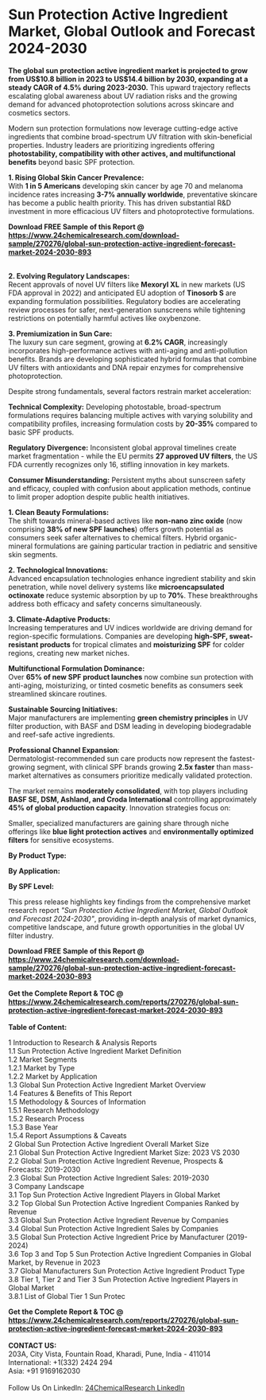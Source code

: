<h1>Sun Protection Active Ingredient Market, Global Outlook and Forecast 2024-2030</h1><p><strong>The global sun protection active ingredient market is projected to grow from US$10.8 billion in 2023 to US$14.4 billion by 2030, expanding at a steady CAGR of 4.5% during 2023-2030.</strong> This upward trajectory reflects escalating global awareness about UV radiation risks and the growing demand for advanced photoprotection solutions across skincare and cosmetics sectors.</p><p>Modern sun protection formulations now leverage cutting-edge active ingredients that combine broad-spectrum UV filtration with skin-beneficial properties. Industry leaders are prioritizing ingredients offering <strong>photostability, compatibility with other actives, and multifunctional benefits</strong> beyond basic SPF protection.</p><p><strong>1. Rising Global Skin Cancer Prevalence:</strong><br>
With <strong>1 in 5 Americans</strong> developing skin cancer by age 70 and melanoma incidence rates increasing <strong>3-7% annually worldwide</strong>, preventative skincare has become a public health priority. This has driven substantial R&amp;D investment in more efficacious UV filters and photoprotective formulations.</p><div><b>Download FREE Sample of this Report @ 
            <a href="https://www.24chemicalresearch.com/download-sample/270276/global-sun-protection-active-ingredient-forecast-market-2024-2030-893">
            https://www.24chemicalresearch.com/download-sample/270276/global-sun-protection-active-ingredient-forecast-market-2024-2030-893</a></b></div><br><p><strong>2. Evolving Regulatory Landscapes:</strong><br>
Recent approvals of novel UV filters like <strong>Mexoryl XL</strong> in new markets (US FDA approval in 2022) and anticipated EU adoption of <strong>Tinosorb S</strong> are expanding formulation possibilities. Regulatory bodies are accelerating review processes for safer, next-generation sunscreens while tightening restrictions on potentially harmful actives like oxybenzone.</p><p><strong>3. Premiumization in Sun Care:</strong><br>
The luxury sun care segment, growing at <strong>6.2% CAGR</strong>, increasingly incorporates high-performance actives with anti-aging and anti-pollution benefits. Brands are developing sophisticated hybrid formulas that combine UV filters with antioxidants and DNA repair enzymes for comprehensive photoprotection.</p><p>Despite strong fundamentals, several factors restrain market acceleration:</p><p><strong>Technical Complexity:</strong> Developing photostable, broad-spectrum formulations requires balancing multiple actives with varying solubility and compatibility profiles, increasing formulation costs by <strong>20-35%</strong> compared to basic SPF products.</p><p><strong>Regulatory Divergence:</strong> Inconsistent global approval timelines create market fragmentation - while the EU permits <strong>27 approved UV filters</strong>, the US FDA currently recognizes only 16, stifling innovation in key markets.</p><p><strong>Consumer Misunderstanding:</strong> Persistent myths about sunscreen safety and efficacy, coupled with confusion about application methods, continue to limit proper adoption despite public health initiatives.</p><p><strong>1. Clean Beauty Formulations:</strong><br>
The shift towards mineral-based actives like <strong>non-nano zinc oxide</strong> (now comprising <strong>38% of new SPF launches</strong>) offers growth potential as consumers seek safer alternatives to chemical filters. Hybrid organic-mineral formulations are gaining particular traction in pediatric and sensitive skin segments.</p><p><strong>2. Technological Innovations:</strong><br>
Advanced encapsulation technologies enhance ingredient stability and skin penetration, while novel delivery systems like <strong>microencapsulated octinoxate</strong> reduce systemic absorption by up to <strong>70%</strong>. These breakthroughs address both efficacy and safety concerns simultaneously.</p><p><strong>3. Climate-Adaptive Products:</strong><br>
Increasing temperatures and UV indices worldwide are driving demand for region-specific formulations. Companies are developing <strong>high-SPF, sweat-resistant products</strong> for tropical climates and <strong>moisturizing SPF</strong> for colder regions, creating new market niches.</p><p><strong>Multifunctional Formulation Dominance:</strong><br>
	Over <strong>65% of new SPF product launches</strong> now combine sun protection with anti-aging, moisturizing, or tinted cosmetic benefits as consumers seek streamlined skincare routines.</p><p><strong>Sustainable Sourcing Initiatives:</strong><br>
	Major manufacturers are implementing <strong>green chemistry principles</strong> in UV filter production, with BASF and DSM leading in developing biodegradable and reef-safe active ingredients.</p><p><strong>Professional Channel Expansion</strong>:<br>
	Dermatologist-recommended sun care products now represent the fastest-growing segment, with clinical SPF brands growing <strong>2.5x faster</strong> than mass-market alternatives as consumers prioritize medically validated protection.</p><p>The market remains <strong>moderately consolidated</strong>, with top players including <strong>BASF SE, DSM, Ashland, and Croda International</strong> controlling approximately <strong>45% of global production capacity</strong>. Innovation strategies focus on:</p><p>Smaller, specialized manufacturers are gaining share through niche offerings like <strong>blue light protection actives</strong> and <strong>environmentally optimized filters</strong> for sensitive ecosystems.</p><p><strong>By Product Type:</strong></p><p><strong>By Application:</strong></p><p><strong>By SPF Level:</strong></p><p>This press release highlights key findings from the comprehensive market research report <em>"Sun Protection Active Ingredient Market, Global Outlook and Forecast 2024-2030"</em>, providing in-depth analysis of market dynamics, competitive landscape, and future growth opportunities in the global UV filter industry.</p><div><b>Download FREE Sample of this Report @ 
            <a href="https://www.24chemicalresearch.com/download-sample/270276/global-sun-protection-active-ingredient-forecast-market-2024-2030-893">
            https://www.24chemicalresearch.com/download-sample/270276/global-sun-protection-active-ingredient-forecast-market-2024-2030-893</a></b></div><br><div><b>Get the Complete Report & TOC @ 
            <a href="https://www.24chemicalresearch.com/reports/270276/global-sun-protection-active-ingredient-forecast-market-2024-2030-893">
            https://www.24chemicalresearch.com/reports/270276/global-sun-protection-active-ingredient-forecast-market-2024-2030-893</a></b></div><br>
            <b>Table of Content:</b><p>1 Introduction to Research & Analysis Reports<br />
    1.1 Sun Protection Active Ingredient Market Definition<br />
    1.2 Market Segments<br />
        1.2.1 Market by Type<br />
        1.2.2 Market by Application<br />
    1.3 Global Sun Protection Active Ingredient Market Overview<br />
    1.4 Features & Benefits of This Report<br />
    1.5 Methodology & Sources of Information<br />
        1.5.1 Research Methodology<br />
        1.5.2 Research Process<br />
        1.5.3 Base Year<br />
        1.5.4 Report Assumptions & Caveats<br />
2 Global Sun Protection Active Ingredient Overall Market Size<br />
    2.1 Global Sun Protection Active Ingredient Market Size: 2023 VS 2030<br />
    2.2 Global Sun Protection Active Ingredient Revenue, Prospects & Forecasts: 2019-2030<br />
    2.3 Global Sun Protection Active Ingredient Sales: 2019-2030<br />
3 Company Landscape<br />
    3.1 Top Sun Protection Active Ingredient Players in Global Market<br />
    3.2 Top Global Sun Protection Active Ingredient Companies Ranked by Revenue<br />
    3.3 Global Sun Protection Active Ingredient Revenue by Companies<br />
    3.4 Global Sun Protection Active Ingredient Sales by Companies<br />
    3.5 Global Sun Protection Active Ingredient Price by Manufacturer (2019-2024)<br />
    3.6 Top 3 and Top 5 Sun Protection Active Ingredient Companies in Global Market, by Revenue in 2023<br />
    3.7 Global Manufacturers Sun Protection Active Ingredient Product Type<br />
    3.8 Tier 1, Tier 2 and Tier 3 Sun Protection Active Ingredient Players in Global Market<br />
        3.8.1 List of Global Tier 1 Sun Protec</p><div><b>Get the Complete Report & TOC @ 
            <a href="https://www.24chemicalresearch.com/reports/270276/global-sun-protection-active-ingredient-forecast-market-2024-2030-893">
            https://www.24chemicalresearch.com/reports/270276/global-sun-protection-active-ingredient-forecast-market-2024-2030-893</a></b></div><br><b>CONTACT US:</b><br>
            203A, City Vista, Fountain Road, Kharadi, Pune, India - 411014<br>
            International: +1(332) 2424 294<br>
            Asia: +91 9169162030 <br><br>
            Follow Us On LinkedIn: <a href="https://www.linkedin.com/company/24chemicalresearch/">24ChemicalResearch LinkedIn</a>